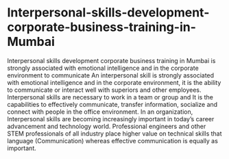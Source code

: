 # Interpersonal-skills-development-corporate-business-training-in-Mumbai
Interpersonal skills development corporate business training in Mumbai is strongly associated with emotional intelligence and in the corporate environment to communicate An interpersonal skill is strongly associated with emotional intelligence and in the corporate environment, it is the ability to communicate or interact well with superiors and other employees. Interpersonal skills are necessary to work in a team or group and It is the capabilities to effectively communicate, transfer information, socialize and connect with people in the office environment. In an organization, Interpersonal skills are becoming increasingly important in today’s career advancement and technology world. Professional engineers and other STEM professionals of all industry place higher value on technical skills that language (Communication) whereas effective communication is equally as important.
